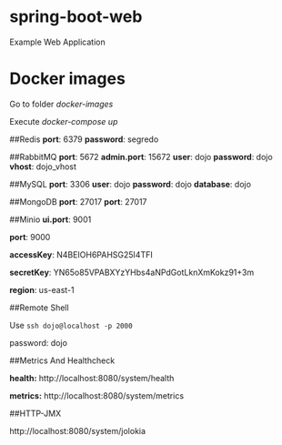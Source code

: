 # spring-boot-web
Example Web Application


# Docker images
Go to folder *docker-images*

Execute *docker-compose up*

##Redis
**port**: 6379
**password**: segredo

##RabbitMQ
**port**: 5672
**admin.port**: 15672
**user**: dojo
**password**: dojo
**vhost**: dojo\_vhost

##MySQL
**port**: 3306
**user**: dojo
**password**: dojo
**database**: dojo

##MongoDB
**port**: 27017
**port**: 27017

##Minio
**ui.port**: 9001

**port**: 9000

**accessKey**: N4BEIOH6PAHSG25I4TFI

**secretKey**: YN65o85VPABXYzYHbs4aNPdGotLknXmKokz91+3m

**region**: us-east-1

##Remote Shell

Use `ssh dojo@localhost -p 2000`

password: dojo

##Metrics And Healthcheck

__health:__ http://localhost:8080/system/health

__metrics:__ http://localhost:8080/system/metrics

##HTTP-JMX

http://localhost:8080/system/jolokia


